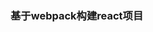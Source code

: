<!--
 * @Descripttion: 
 * @version: 
 * @Author: chenArno
 * @Date: 2019-12-13 09:44:05
 * @LastEditors  : chenArno
 * @LastEditTime : 2019-12-19 13:29:28
 -->
### 基于webpack构建react项目